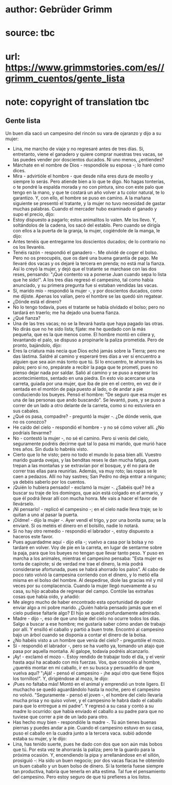 # author: Gebrüder Grimm
# source: tbc
# url: https://www.grimmstories.com/es//grimm_cuentos/gente_lista
# note: copyright of translation tbc

## Gente lista 

Un buen día sacó un campesino del rincón su vara de ojaranzo y dijo a su
mujer:
- Lina, me marcho de viaje y no regresaré antes de tres días. Si,
entretanto, viene el ganadero y quiere comprar nuestras tres vacas, se
las puedes vender por doscientos ducados. Ni uno menos, ¿entiendes?
- Márchate en el nombre de Dios - respondióle su esposa -; lo haré como
dices.
- Mira - advirtióle el hombre - que desde niña eres dura de meollo y
siempre lo serás. Pero atiende bien a lo que te digo. No hagas
tonterías, o te pondré la espalda morada y no con pintura, sino con este
palo que tengo en la mano, y que te costará un año volver a tu color
natural, te lo garantizo.
Y, con ello, el hombre se puso en camino.
A la mañana siguiente se presentó el tratante, y la mujer no tuvo
necesidad de gastar muchas palabras. Cuando el mercader hubo examinado
el ganado y supo el precio, dijo:
- Estoy dispuesto a pagarlo; estos animalitos lo valen. Me los llevo.
Y, soltándolos de la cadena, los sacó del establo. Pero cuando se
dirigía con ellos a la puerta de la granja, la mujer, cogiéndole de la
manga, le dijo:
- Antes tenéis que entregarme los doscientos ducados; de lo contrario no
os los llevaréis.
- Tenéis razón - respondió el ganadero -. Me olvidé de coger el bolso.
Pero no os preocupéis, que os daré una buena garantía de pago. Me
llevaré dos vacas y os dejaré la tercera en prenda; no está mal la
fianza.
Así lo creyó la mujer, y dejó que el tratante se marchase con las dos
reses, pensando: "¡Qué contento va a ponerse Juan cuando sepa lo lista
que he sido!".
A los tres días regresó el campesino, tal como había anunciado, y su
primera pregunta fue si estaban vendidas las vacas.
- Sí, marido mío - respondió la mujer -, y por doscientos ducados, como
me dijiste. Apenas los valían, pero el hombre se las quedó sin
regatear.
- ¿Dónde está el dinero?
- No lo tengo todavía, pues el tratante se había olvidado el bolso; pero
no tardará en traerlo; me ha dejado una buena fianza.
- ¿Qué fianza?
- Una de las tres vacas; no se la llevará hasta que haya pagado las
otras. No dirás que no he sido lista; fíjate: me he quedado con la más
pequeña, que es la que menos come.
El hombre montó en cólera y, levantando el palo, se dispuso a propinarle
la paliza prometida. Pero de pronto, bajándolo, dijo:
- Eres la criatura más necia que Dios echó jamás sobre la Tierra; pero
me das lástima. Saldré al camino y esperaré tres días a ver si encuentro
a alguien que sea aún más tonto que tú. Sí lo encuentro, te ahorrarás
los palos; pero si no, prepárate a recibir la paga que te prometí, pues
no pienso dejar nada por saldar.
Salió al camino y se puso a esperar los acontecimientos, sentado en una
piedra. En esto vio acercarse una carreta, guiada por una mujer, que iba
de pie en el centro, en vez de ir sentada en el montón de paja puesto al
lado, o de andar a pie conduciendo los bueyes. Pensó el hombre: "De
seguro que esa mujer es una de las personas que ando buscando". Se
levantó, pues, y se puso a correr de un lado a otro delante de la
carreta, como si no estuviera en sus cabales.
- ¿Qué os pasa, compadre? - preguntó la mujer -. ¿De dónde venís, que no
os conozco?
- He caído del cielo - respondió el hombre - y no sé cómo volver allí.
¿No podríais llevarme?
- No - contestó la mujer -, no sé el camino. Pero si venís del cielo,
seguramente podréis decirme qué tal lo pasa mi marido, que murió hace
tres años. Sin duda lo habréis visto.
- Cierto que lo he visto; pero no todo el mundo lo pasa bien allí.
Vuestro marido guarda ovejas, y las benditas reses le dan mucha fatiga,
pues trepan a las montañas y se extravían por el bosque, y él no para de
correr tras ellas para reunirlas. Además, va muy roto; las ropas se le
caen a pedazos. Allí no hay sastres; San Pedro no deja entrar a ninguno;
ya debéis saberlo por los cuentos.
- ¡Quién lo hubiera pensado! - exclamó la mujer -. ¿Sabéis qué? Iré a
buscar su traje de los domingos, que aún está colgado en el armario, y
que él podrá llevar allí con mucha honra. Me vais a hacer el favor de
llevárselo.
- ¡Ni pensarlo! - replicó el campesino -; en el cielo nadie lleva traje;
se lo quitan a uno al pasar la puerta.
- ¡Oídme! - dijo la mujer -. Ayer vendí el trigo, y por una bonita suma;
se la enviaré. Si os metéis el dinero en el bolsillo, nadie lo notará.
- Si no hay otro remedio - respondió el labrador -, estoy dispuesto a
haceros este favor.
- Pues aguardadme aquí - dijo ella -; vuelvo a casa por la bolsa y no
tardaré en volver. Voy de pie en la carreta, en lugar de sentarme sobre
la paja, para que los bueyes no tengan que llevar tanto peso.
Y puso en marcha a los animales, mientras el campesino pensaba: "Esta
mujer es tonta de capirote; si de verdad me trae el dinero, la mía podrá
considerarse afortunada, pues se habrá ahorrado los palos". Al cabo de
poco rato volvió la campesina corriendo con el dinero, y lo metió ella
misma en el bolso del hombre. Al despedirse, diole las gracias mil y mil
veces por su complacencia.
Cuando la mujer llegó nuevamente a su casa, su hijo acababa de regresar
del campo. Contóle las extrañas cosas que había oído, y añadió:
- Me alegro mucho de haber encontrado esta oportunidad de poder enviar
algo a mi pobre marido. ¿Quién habría pensado jamás que en el cielo
pudiese faltarle algo?
El hijo se quedó profundamente admirado.
- Madre - dijo -, eso de que uno baje del cielo no ocurre todos los
días. Salgo a buscar a ese hombre; me gustaría saber cómo andan de
trabajo por allí.
Y ensilló el caballo y partió a buen trote. Encontró al campesino bajo
un árbol cuando se disponía a contar el dinero de la bolsa.
- ¿No habéis visto a un hombre que venía del cielo? - preguntóle el
mozo.
- Sí - respondió el labrador -, pero se ha vuelto ya, tomando un atajo
que pasa por aquella montaña. Al galope, todavía podréis alcanzarlo.
- ¡Ay! - exclamó el mozo -. Estoy rendido de trabajar todo el día, y el
venir hasta aquí ha acabado con mis fuerzas. Vos, que conocéis al
hombre, ¿queréis montar en mi caballo, ir en su busca y persuadirlo de
que vuelva aquí?
"¡Ajá! - pensó el campesino - ¡he aquí otro que tiene flojos los
tornillos!". Y, dirigiéndose al mozo, le dijo:
- ¡Pues no faltaba más!
Montó en el animal y emprendió un trote ligero. El muchacho se quedó
aguardándolo hasta la noche, pero el campesino no volvió.
"Seguramente - pensó el joven -, el hombre del cielo llevaría mucha
prisa y no quiso volver, y el campesino le habrá dado el caballo para
que lo entregue a mi padre". Y regresó a su casa y contó a su madre lo
ocurrido: que había enviado el caballo a su padre para que no tuviese
que correr a pie de un lado para otro.
- Has hecho muy bien - respondióle la madre -. Tú aún tienes buenas
piernas y puedes andar a pie.
Cuando el campesino estuvo en su casa, puso el caballo en la cuadra
junto a la tercera vaca. subió adonde estaba su mujer, y le dijo:
- Lina, has tenido suerte, pues he dado con dos que son aún más bobos
que tú. Por esta vez te ahorrarás la paliza; pero te la guardo para la
próxima ocasión.
Y, encendiendo la pipa y arrellanándose en el sillón, prosiguió -: Ha
sido un buen negocio; por dos vacas flacas he obtenido un buen caballo y
un buen bolso de dinero. Si la tontería fuese siempre tan productiva,
habría que tenerla en alta estima.
Tal fue el pensamiento del campesino. Pero estoy seguro de que tú
prefieres a los listos.
